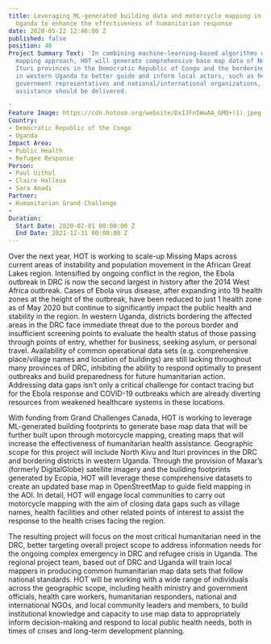 ```yaml
---
title: Leveraging ML-generated building data and motorcycle mapping in the DRC and
  Uganda to enhance the effectiveness of humanitarian response
date: 2020-05-22 12:46:00 Z
published: false
position: 40
Project Summary Text: 'In combining machine-learning-based algorithms with a motorcycle
  mapping approach, HOT will generate comprehensive base map data of North Kivu and
  Ituri provinces in the Democratic Republic of Congo and the bordering districts
  in western Uganda to better guide and inform local actors, such as health care workers,
  government representatives and national/international organizations, of where humanitarian
  assistance should be delivered.

'
Feature Image: https://cdn.hotosm.org/website/DxIJFn5WwAA_GMQ+(1).jpeg
Country:
- Democratic Republic of the Congo
- Uganda
Impact Area:
- Public Health
- Refugee Response
Person:
- Paul Uithol
- Claire Halleux
- Sara Amadi
Partner:
- Humanitarian Grand Challenge
- 
Duration:
  Start Date: 2020-02-01 00:00:00 Z
  End Date: 2021-12-31 00:00:00 Z
---
```


Over the next year, HOT is working to scale-up Missing Maps across current areas of instability and population movement in the African Great Lakes region. Intensified by ongoing conflict in the region, the Ebola outbreak in DRC is now the second largest in history after the 2014 West Africa outbreak. Cases of Ebola virus disease, after expanding into 19 health zones at the height of the outbreak, have been reduced to just 1 health zone as of May 2020 but continue to significantly impact the public health and stability in the region. In western Uganda, districts bordering the affected areas in the DRC face immediate threat due to the porous border and insufficient screening points to evaluate the health status of those passing through points of entry, whether for business, seeking asylum, or personal travel. Availability of common operational data sets (e.g. comprehensive place/village names and location of buildings) are still lacking throughout many provinces of DRC, inhibiting the ability to respond optimally to present outbreaks and build preparedness for future humanitarian action. Addressing data gaps isn’t only a critical challenge for contact tracing but for the Ebola response and COVID-19 outbreaks which are already diverting resources from weakened healthcare systems in these locations. 


With funding from Grand Challenges Canada, HOT is working to leverage ML-generated building footprints to generate base map data that will be further built upon through motorcycle mapping, creating maps that will increase the effectiveness of humanitarian health assistance. Geographic scope for this project will include North Kivu and Ituri provinces in the DRC and bordering districts in western Uganda. Through the provision of Maxar’s (formerly DigitalGlobe) satellite imagery and the building footprints generated by Ecopia, HOT will leverage these comprehensive datasets to create an updated base map in OpenStreetMap to guide field mapping in the AOI. In detail, HOT will engage local communities to carry out motorcycle mapping with the aim of closing data gaps such as village names, health facilities and other related points of interest to assist the response to the health crises facing the region. 

The resulting project will focus on the most critical humanitarian need in the DRC, better targeting overall project scope to address information needs for the ongoing complex emergency in DRC and refugee crisis in Uganda. The regional project team, based out of DRC and Uganda will train local mappers in producing common humanitarian map data sets that follow national standards. HOT will be working with a wide range of individuals across the geographic scope, including health ministry and government officials, health care workers, humanitarian responders, national and international NGOs, and local community leaders and members, to build institutional knowledge and capacity to use map data to appropriately inform decision-making and respond to local public health needs, both in times of crises and long-term development planning.
<br>
<br>
<br>



